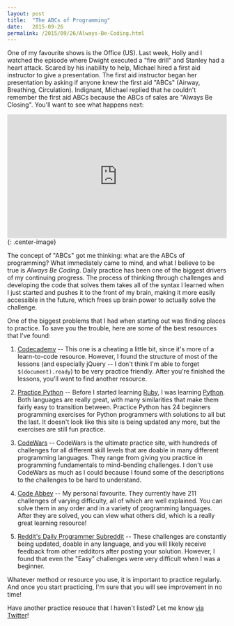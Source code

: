 ```yaml
---
layout: post
title:  "The ABCs of Programming"
date:   2015-09-26
permalink: /2015/09/26/Always-Be-Coding.html
---
```


One of my favourite shows is the Office (US). Last week, Holly and I watched the episode where Dwight executed a "fire drill" and Stanley had a heart attack. Scared by his inability to help, Michael hired a first aid instructor to give a presentation. The first aid instructor began her presentation by asking if anyone knew the first aid "ABCs" (Airway, Breathing, Circulation).  Indignant, Michael replied that he couldn't remember the first aid ABCs because the ABCs of sales are "Always Be Closing". You'll want to see what happens next: 

<style>.embed-container { position: relative; padding-bottom: 56.25%; height: 0; overflow: hidden; max-width: 100%; } .embed-container iframe, .embed-container object, .embed-container embed { position: absolute; top: 0; left: 0; width: 100%; height: 100%; }</style><div class='embed-container'><iframe src='https://www.youtube.com/embed/Vmb1tqYqyII' frameborder='0' allowfullscreen></iframe></div>{: .center-image}

The concept of "ABCs" got me thinking: what are the ABCs of programming? What immediately came to mind, and what I believe to be true is _Always Be Coding_. Daily practice has been one of the biggest drivers of my continuing progress. The process of thinking through challenges and developing the code that solves them takes all of the syntax I learned when I just started and pushes it to the front of my brain, making it more easily accessible in the future, which frees up brain power to actually solve the challenge. 

One of the biggest problems that I had when starting out was finding places to practice. To save you the trouble, here are some of the best resources that I've found: 

1. [Codecademy](https://www.codecademy.com/) -- This one is a cheating a little bit, since it's more of a learn-to-code resource.  However, I found the structure of most of the lessons (and especially jQuery -- I don't think I'm able to forget `$(document).ready`) to be very practice friendly. After you're finished the lessons, you'll want to find another resource.

2. [Practice Python](http://www.practicepython.org) -- Before I started learning [Ruby](https://www.ruby-lang.org/en/), I was learning [Python](https://www.python.org).  Both languages are really great, with many similarities that make them fairly easy to transition between.  Practice Python has 24 beginners programming exercises for Python programmers with solutions to all but the last.  It doesn't look like this site is being updated any more, but the exercises are still fun practice. 

3. [CodeWars](http://www.codewars.com/) -- CodeWars is the ultimate practice site, with hundreds of challenges for all different skill levels that are doable in many different programming languages.  They range from giving you practice in programming fundamentals to mind-bending challenges.  I don't use CodeWars as much as I could because I found some of the descriptions to the challenges to be hard to understand.

4. [Code Abbey](http://www.codeabbey.com) -- My personal favourite. They currently have 211 challenges of varying difficulty, all of which are well explained.  You can solve them in any order and in a variety of programming languages.  After they are solved, you can view what others did, which is a really great learning resource! 

5. [Reddit's Daily Programmer Subreddit](https://www.reddit.com/r/dailyprogrammer) -- These challenges are constantly being updated, doable in any language, and you will likely receive feedback from other redditors after posting your solution.  However, I found that even the "Easy" challenges were very difficult when I was a beginner. 

Whatever method or resource you use, it is important to practice regularly. And once you start practicing, I'm sure that you will see improvement in no time! 

Have another practice resouce that I haven't listed?  Let me know [via Twitter](http://www.twitter.com/jonathanpike)! 